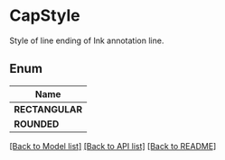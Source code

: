 
# CapStyle
Style of line ending of Ink annotation line. 

## Enum
| Name |
| ----------- |
| **RECTANGULAR** |
| **ROUNDED** |

[[Back to Model list]](../README.md#documentation-for-models) [[Back to API list]](../README.md#documentation-for-api-endpoints) [[Back to README]](../README.md)


